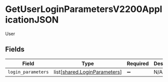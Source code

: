 # GetUserLoginParametersV2200ApplicationJSON

User


## Fields

| Field                                                                  | Type                                                                   | Required                                                               | Description                                                            |
| ---------------------------------------------------------------------- | ---------------------------------------------------------------------- | ---------------------------------------------------------------------- | ---------------------------------------------------------------------- |
| `login_parameters`                                                     | list[[shared.LoginParameters](../../models/shared/loginparameters.md)] | :heavy_minus_sign:                                                     | N/A                                                                    |